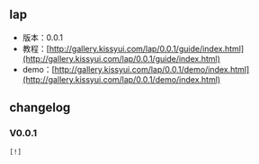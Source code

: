 ## lap

* 版本：0.0.1
* 教程：[http://gallery.kissyui.com/lap/0.0.1/guide/index.html](http://gallery.kissyui.com/lap/0.0.1/guide/index.html)
* demo：[http://gallery.kissyui.com/lap/0.0.1/demo/index.html](http://gallery.kissyui.com/lap/0.0.1/demo/index.html)

## changelog

### V0.0.1

    [!]


